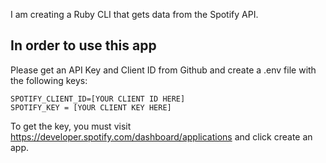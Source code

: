 I am creating a Ruby CLI that gets data from the Spotify API.



## In order to use this app
Please get an API Key and Client ID from Github and create a .env file with the following keys:
```
SPOTIFY_CLIENT_ID=[YOUR CLIENT ID HERE]
SPOTIFY_KEY = [YOUR CLIENT KEY HERE]
```
To get the key, you must visit https://developer.spotify.com/dashboard/applications and click create an app. 